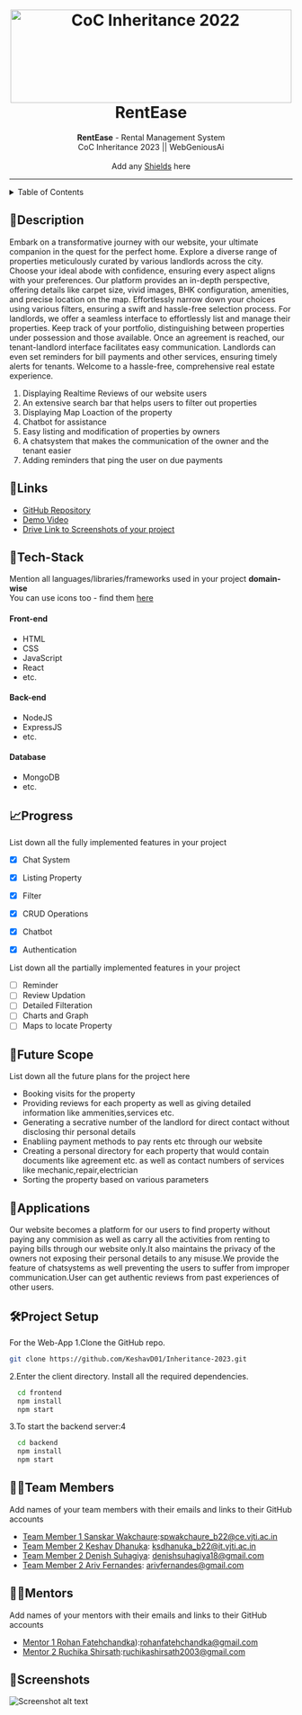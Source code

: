 <h1 align="center">
  <a href="https://github.com/CommunityOfCoders/Inheritance-2023">
    <img src="./Untitled.png" alt="CoC Inheritance 2022" width="500" height="166">
  </a>
  <br>
 RentEase
</h1>

<div align="center">
   <strong>RentEase</strong> - Rental Management System<br>
  CoC Inheritance 2023 || WebGeniousAi <br> <br>
  Add any <a href="https://shields.io/">Shields</a> here
</div>
<hr>

<details>
<summary>Table of Contents</summary>

- [Description](#description)
- [Links](#links)
- [Tech Stack](#tech-stack)
- [Progress](#progress)
- [Future Scope](#future-scope)
- [Applications](#applications)
- [Project Setup](#project-setup)
- [Usage](#usage)
- [Team Members](#team-members)
- [Mentors](#mentors)
- [Screenshots](#screenshots)

</details>

## 📝Description


Embark on a transformative journey with our website, your ultimate companion in the quest for the perfect home. Explore a diverse range of properties meticulously curated by various landlords across the city. Choose your ideal abode with confidence, ensuring every aspect aligns with your preferences. Our platform provides an in-depth perspective, offering details like carpet size, vivid images, BHK configuration, amenities, and precise location on the map.
Effortlessly narrow down your choices using various filters, ensuring a swift and hassle-free selection process. For landlords, we offer a seamless interface to effortlessly list and manage their properties. Keep track of your portfolio, distinguishing between properties under possession and those available. Once an agreement is reached, our tenant-landlord interface facilitates easy communication. Landlords can even set reminders for bill payments and other services, ensuring timely alerts for tenants. Welcome to a hassle-free, comprehensive real estate experience. 

1. Displaying Realtime Reviews of our website users
2. An extensive search bar that helps users to filter out properties
3. Displaying Map Loaction of the property
4. Chatbot for assistance
5. Easy listing and modification of properties by owners
6. A chatsystem that makes the communication of the owner and the tenant easier
7. Adding reminders that ping the user on due payments

## 🔗Links

- [GitHub Repository](https://github.com/KeshavD01/WebGeniusAi.git)
- [Demo Video]()
- [Drive Link to Screenshots of your project](https://drive.google.com/drive/folders/15FuSNA6JsUzyZtmp9VBSMKiQ8Z9Ghr4l?usp=drive_link)




## 🤖Tech-Stack

Mention all languages/libraries/frameworks used in your project **domain-wise**   
You can use icons too - find them [here](https://github.com/get-icon/geticon) 

#### Front-end
- HTML
- CSS
- JavaScript
- React
- etc.

#### Back-end
- NodeJS
- ExpressJS
- etc.

#### Database
- MongoDB
- etc.



## 📈Progress

List down all the fully implemented features in your project

- [x] Chat System 
- [x] Listing Property
- [x] Filter
- [x] CRUD Operations
- [x] Chatbot
- [x] Authentication


List down all the partially implemented features in your project

- [ ] Reminder
- [ ] Review Updation
- [ ] Detailed Filteration
- [ ] Charts and Graph
- [ ] Maps to locate Property

## 🔮Future Scope

List down all the future plans for the project here

- Booking visits for the property
- Providing reviews for each property as well as giving detailed information like ammenities,services etc.
- Generating a secrative number of the landlord for direct contact without disclosing thir personal details
- Enabliing payment methods to pay rents etc through our website
- Creating a personal directory for each property that would contain documents like agreement etc. as well as contact numbers of services like mechanic,repair,electrician
- Sorting the property based on various parameters

## 💸Applications

Our website becomes a platform for our users to find property without paying any commision as well as carry all the activities from renting to paying bills through our website only.It also maintains the privacy of the owners not exposing their personal details to any misuse.We provide the feature of chatsystems as well preventing the users to suffer from improper communication.User can get authentic reviews from past experiences of other users.

## 🛠Project Setup

For the Web-App 1.Clone the GitHub repo.
```bash
git clone https://github.com/KeshavD01/Inheritance-2023.git
```
2.Enter the client directory. Install all the required dependencies.
```bash
  cd frontend
  npm install
  npm start
```

3.To start the backend server:4
```bash
  cd backend
  npm install
  npm start
```

## 👨‍💻Team Members

Add names of your team members with their emails and links to their GitHub accounts

- [Team Member 1 Sanskar Wakchaure](https://github.com/MynameisSanskar):spwakchaure_b22@ce.vjti.ac.in
- [Team Member 2 Keshav Dhanuka](https://github.com/KeshavD01): ksdhanuka_b22@it.vjti.ac.in
- [Team Member 2 Denish Suhagiya](https://github.com/Denish004): denishsuhagiya18@gmail.com
- [Team Member 2 Ariv Fernandes](https://github.com/Ariv-Fernandes): arivfernandes@gmail.com 

## 👨‍🏫Mentors

Add names of your mentors with their emails and links to their GitHub accounts

- [Mentor 1 Rohan Fatehchandka](https://github.com/rohanfatehchandka)):rohanfatehchandka@gmail.com
- [Mentor 2 Ruchika Shirsath](https://github.com/Ruchika-2003):ruchikashirsath2003@gmail.com

## 📱Screenshots


![Screenshot alt text](https://drive.google.com/drive/folders/15FuSNA6JsUzyZtmp9VBSMKiQ8Z9Ghr4l?usp=drive_link "Here is a screenshot")
